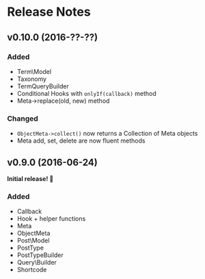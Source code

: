 # Release Notes

## v0.10.0 (2016-??-??)

### Added
- Term\Model
- Taxonomy
- TermQueryBuilder
- Conditional Hooks with `onlyIf(callback)` method
- Meta->replace(old, new) method

### Changed
- `ObjectMeta->collect()` now returns a Collection of Meta objects
- Meta add, set, delete are now fluent methods

## v0.9.0 (2016-06-24)

**Initial release! 🎉**

### Added
- Callback
- Hook + helper functions
- Meta
- ObjectMeta
- Post\Model
- PostType
- PostTypeBuilder
- Query\Builder
- Shortcode

